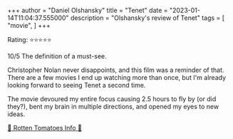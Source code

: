 +++
author = "Daniel Olshansky"
title = "Tenet"
date = "2023-01-14T11:04:37.555000"
description = "Olshansky's review of Tenet"
tags = [
    "movie",
]
+++

Rating: ⭐⭐⭐⭐⭐

10/5 The definition of a must-see.

Christopher Nolan never disappoints, and this film was a reminder of that. There are a few movies I end up watching more than once, but I'm already looking forward to seeing Tenet a second time. 

The movie devoured my entire focus causing 2.5 hours to fly by (or did they?), bent my brain in multiple directions, and opened my eyes to new ideas.

[🍅 Rotten Tomatoes Info 🍅](https://www.rottentomatoes.com//m/tenet)
